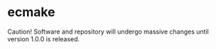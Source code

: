 # ecmake

Caution! Software and repository will undergo massive changes until version
1.0.0 is released.
